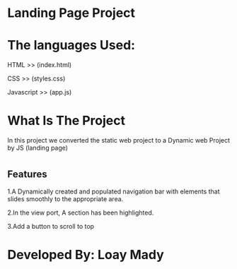 # Landing Page Project
                      

# The languages Used:
HTML >> (index.html)

CSS >> (styles.css)

Javascript >> (app.js)

#                       


# What Is The Project
In this project we converted the static web project to a Dynamic web Project by JS (landing page)

#                        

## Features
1.A Dynamically created and populated navigation bar with elements that slides smoothly to the appropriate area.

2.In the view port, A section has been highlighted.

3.Add a button to scroll to top 

#                        

# Developed By: Loay Mady 
